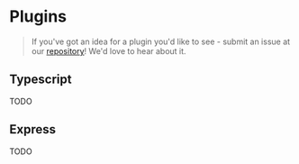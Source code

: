 # Plugins

> If you've got an idea for a plugin you'd like to see - submit an issue at our [repository](https://github.com/mattpocock/sextant)! We'd love to hear about it.

## Typescript

TODO

## Express

TODO
